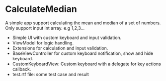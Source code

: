# CalculateMedian
A simple app support calculating the mean and median of a set of numbers. 
Only support input int array. e.g 1,2,3...

- Simple UI with custom keyboard and input validation.
- ViewModel for logic handling.
- Extensions for calculation and input validation.
- BaseViewController for custom keyboard notification, show and hide keyboard.
- CustomKeyboardView: Custom keyboard with a delegate for key actions callback.
- test.rtf file: some test case and result
